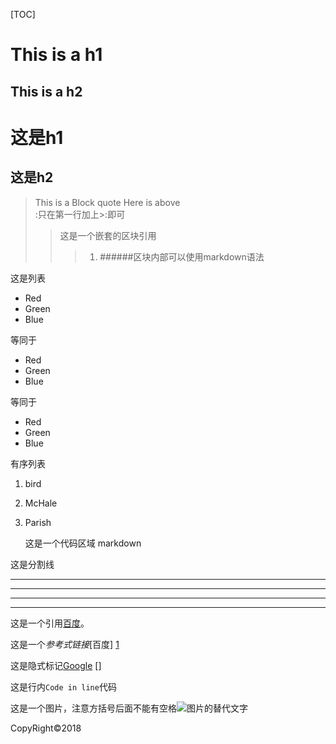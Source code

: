 [TOC]

This is a h1
===========
This is a h2
-----------
# 这是h1 #
## 这是h2 ##
>This is a Block quote
>Here is above  <br />
>:只在第一行加上>:即可
>>这是一个嵌套的区块引用
>>>1. ######区块内部可以使用markdown语法

这是列表
* Red
* Green
* Blue

等同于
+ Red
+ Green
+ Blue

等同于
- Red
- Green
- Blue

有序列表
1. bird
2. McHale
3. Parish

    这是一个代码区域 markdown
    
这是分割线
****
* * * 
---
- - - 

这是一个引用[百度](https://www.baidu.com "Title")。

这是一个*参考式链接*[百度] [1]

这是隐式标记[Google] []

这是行内`Code in line`代码

这是一个图片，注意方括号后面不能有空格![图片的替代文字](图片的链接 "Title")


  [1]: https://baidu.com (Titile)
  [2]: https://www.baidu.com "Titile"
  [3]: http://baidu.com 'Title Markdown1.0会忽略它'
  [4]: https://baidu.com 
        "我是上一行的Title"
  [Google]: http://google.com
  
CopyRight&copy;2018
